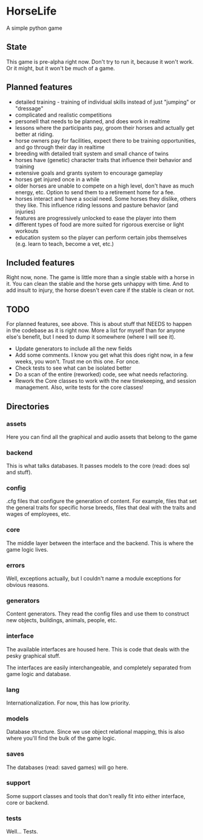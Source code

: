 # HorseLife
A simple python game

## State
This game is pre-alpha right now. Don't try to run it,
because it won't work. Or it might, but it won't be much
of a game.

## Planned features
* detailed training - training of individual skills instead of just "jumping" or "dressage"
* complicated and realistic competitions
* personell that needs to be planned, and does work in realtime
* lessons where the participants pay, groom their horses and actually get better at riding.
* horse owners pay for facilities, expect there to be training opportunities, and go through their day in realtime
* breeding with detailed trait system and small chance of twins
* horses have (genetic) character traits that influence their behavior and training
* extensive goals and grants system to encourage gameplay
* horses get injured once in a while
* older horses are unable to compete on a high level, don't have as much energy, etc. Option to send them to a retirement home for a fee.
* horses interact and have a social need. Some horses they dislike, others they like. This influence riding lessons and pasture behavior (and injuries)
* features are progressively unlocked to ease the player into them
* different types of food are more suited for rigorous exercise or light workouts
* education system so the player can perform certain jobs themselves (e.g. learn to teach, become a vet, etc.)

## Included features
Right now, none. The game is little more than a single stable
with a horse in it. You can clean the stable and the horse
gets unhappy with time. And to add insult to injury, the
horse doesn't even care if the stable is clean or not.

## TODO
For planned features, see above. This is about stuff that NEEDS to happen
in the codebase as it is right now. More a list for myself than for anyone
else's benefit, but I need to dump it somewhere (where I will see it).

* Update generators to include all the new fields
* Add some comments. I know you get what this does right now, in a few weeks, you won't. Trust me on this one. For once.
* Check tests to see what can be isolated better
* Do a scan of the entire (reworked) code, see what needs refactoring.
* Rework the Core classes to work with the new timekeeping, and session management. Also, write tests for the core classes!

## Directories

### assets
Here you can find all the graphical and audio assets that
belong to the game

### backend
This is what talks databases. It passes models to the core
(read: does sql and stuff).

### config
.cfg files that configure the generation of content. For 
example, files that set the general traits for specific
horse breeds, files that deal with the traits and wages
of employees, etc.

### core
The middle layer between the interface and the backend. This
is where the game logic lives.

### errors
Well, exceptions actually, but I couldn't name a module
exceptions for obvious reasons.

### generators
Content generators. They read the config files and use them to
construct new objects, buildings, animals, people, etc.

### interface
The available interfaces are housed here. This is code that
deals with the pesky graphical stuff.

The interfaces are easily interchangeable, and completely
separated from game logic and database.

### lang
Internationalization. For now, this has low priority.

### models
Database structure. Since we use object relational mapping,
this is also where you'll find the bulk of the game logic.

### saves
The databases (read: saved games) will go here.

### support
Some support classes and tools that don't really fit into 
either interface, core or backend.

### tests
Well... Tests.

